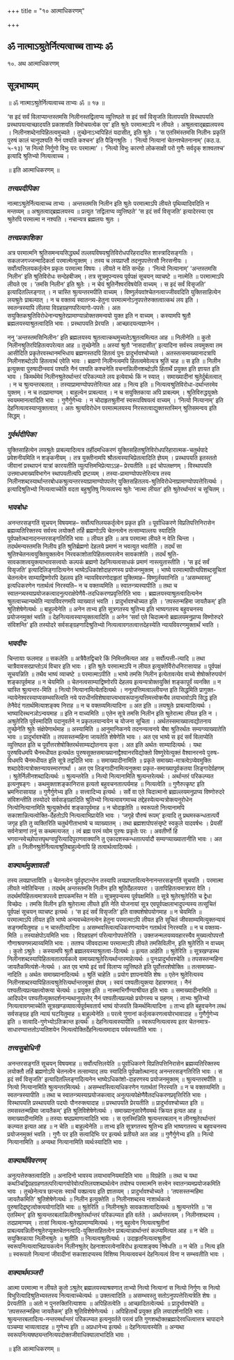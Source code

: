 +++
title = "१० आत्माधिकरणम्"

+++


## ॐ नात्माऽश्रुतेर्नित्यत्वाच्च ताभ्यः ॐ

१०. अथ आत्माधिकरणम्

## **सूत्रभाष्यम्**

॥ ॐ नात्माऽश्रुतेर्नित्यत्वाच्च ताभ्यः ॐ ॥ १७ ॥

‘स इदं सर्वं विलाप्यान्तस्तमसि निलीनस्तद्विलाप्य व्युत्तिष्ठते स इदं सर्वं विसृजति विलापयति विस्थापयति प्रस्थापयत्याच्छादयति प्रकाशयति विमोचयत्येक एव’ इति श्रुतेः परमात्माऽपि न लीयते । अश्रुतत्वाद्ब्रह्मलयस्य । निलीनशब्देनापिहितत्वमुच्यते । तुच्छेनाऽभ्वपिहितं यदासीत्, इति श्रुतेः । ‘स एतस्मिंस्तमसि निलीनः प्रकृतिं पुरुषं कालं चानुपश्यति नैनं पश्यति कश्चन’ इति पैङ्गिश्रुतिः । ‘नित्यो नित्यानां चेतनश्चेतनानाम्’ (कठ.उ. ५-१३) ‘स नित्यो निर्गुणो विभुः परः परमात्मा’ । ‘नित्यो विभुः कारणो लोकसाक्षी परो गुणैः सर्वदृक् शाश्वतश्च’ इत्यादि श्रुतिभ्यो नित्यत्वाच्च ।

॥ इति आत्माधिकरणम् ॥

### ***तत्त्वप्रदीपिका***

नात्माऽश्रुतेर्नित्यत्वाच्च ताभ्यः । अन्तस्तमसि निलीन इति श्रुतेः परमात्माऽपि लीयते पृथिव्यादिवदिति न मन्तव्यम् ॥ अश्रुतत्वाद्ब्रह्मलयस्य ॥ प्रत्युत ‘तद्विलाप्य व्युत्तिष्ठते’ ‘स इदं सर्वं विसृजति’ इत्यादेरस्या एव श्रुतेरपि परमात्मा न नश्यति । नचान्यत्र ब्रह्मलयः श्रुतः ।

### ***तत्त्वप्रकाशिका***

अत्र परमात्मनि श्रुतिसमन्वयसिद्ध्यर्थं तल्लयविषयश्रुतिविरोधपरिहरादस्ति शास्त्रादिसङ्गतिः । सकलजगज्जन्मादिकर्ता परमात्मेत्युक्तम् । तस्य च लयप्राप्तौ तदनुपपत्तेरसौ निरसनीयः । सर्वोत्पत्तिलयकर्तृत्वेन प्रकृतः परमात्मा विषयः । लीयते न वेति सन्देहः । ‘नित्यो नित्यानाम्’ ‘अन्तस्तमसि निलीन’ इति श्रुतिविरोधः सन्देहबीजम् । तत्र सूत्रमुपन्यस्य पूर्वपक्षं सूचयन् व्याचष्टे ॥ नात्मेति ॥ परमात्माऽपि लीयते एव । ‘तमसि निलीन’ इति श्रुतेः । न चेयं श्रुतिर्नेश्वरविषयेति वाच्यम् । स इदं सर्वं विसृजति’ इत्यादितल्लिङ्गात् । न चास्ति श्रुत्यन्तरमपीति वाच्यम् । विष्णुर्लयवांश्चेतनत्वाज्जीववदिति युक्तिसाहित्येन लयश्रुतेः प्राबल्यात् । न च वक्तव्यं स्वातन्त्र्य-हेतुना परमात्मनोऽनुपपत्तेरुक्तत्वात्कथं लय इति । स्वतन्त्रस्यापि लीलया विग्रहग्रहणपरित्यागो-पपत्तेः । अतः सयुक्तिकश्रुतिविरोधेनान्यश्रुतेरप्रामाण्यान्नोक्तसमन्वयो युक्त इति न वाच्यम् । कस्यामपि श्रुतौ ब्रह्मलयस्याश्रुतत्वादिति भावः । प्रस्थापयति प्रेरयति । आच्छादयत्यज्ञानेन ।

ननु ‘अन्तस्तमसिनिलीनः’ इति ब्रह्मलयस्य श्रुतत्वात्कथमुच्यतेऽश्रुतत्वमित्यत आह ॥ निलीनेति ॥ कुतो निलीनश्रुतिरपिहितत्वपरेत्यत आह ॥ तुच्छेनेति ॥ अस्यां श्रुतौ ‘नासदासीत्’ इत्यादिना सर्वस्य लयमुक्त्वा तम आसीदिति प्रकृतेरवस्थानमभिधाय ब्रह्मणस्तदपि हितत्वं पुनः प्रादुर्भावश्चोच्यते । अतस्तत्समाख्यानादत्रापि निलीनशब्दोऽपि हितत्वार्थ एवेति भावः । ब्रह्मणो निलीनत्वमपि हितत्वमेवेत्यत्र श्रुतिं चाह ॥ स इति ॥ निलीन इत्युक्त्वा पुरुषादीन्स्वयं पश्यति नैनं पश्यति कश्चनेति वचनान्निलीनशब्दोऽपि हितार्थे प्रयुक्त इति ज्ञायत इति भावः । किमर्थमेवं निलीनश्रुतेरर्थान्तरं परिकल्प्यते लय इत्येवार्थः किं न स्यात् । समाख्यादीनां श्रुतेर्दुर्बलत्वात् । न च श्रुत्यन्तरबलात् । तस्याप्रामाण्योपपत्तेरित्यत आह ॥ नित्य इति ॥ नित्यत्वश्रुतिविरोधा-दर्थान्तरमेव युक्तम् । न च तदप्रामाण्यम् । बाहुल्येन प्राबल्यात् । न च सयुक्तिकाया अपि प्राबल्यम् । श्रुतिविरुद्धयुक्तेः स्वयममानत्वादिति भावः । गुणैर्गुणेभ्यः । न चोदाहृतश्रुतीनां स्वरूपविषयत्वं वाच्यम् । ‘नित्यो नित्यानाम्’ इति देहनित्यत्वस्याप्युक्तत्वात् । अतः श्रुत्यविरोधेन परमात्मलयस्य निरस्तत्वाद्युक्तस्तस्मिन् श्रुतिसमन्वय इति सिद्धम् ।

### ***गुर्वर्थदीपिका***

युक्तिसाहित्येन लयश्रुतेः प्राबल्यादित्यत्र तर्हीदमधिकरणं युक्तिसहितश्रुतिविरोधपरिहारात्मक-चतुर्थपादे प्रवेशनीयमिति न शङ्कनीयम् । तत्र युक्तीनामपि श्रौतत्वस्याभिप्रेतत्वादिति ज्ञेयम् । प्रस्थापयति इतस्ततो जीवानां प्रस्थापनं यात्रां कारयतीति व्युत्पत्तिमभिप्रेत्याऽऽह– प्रेरयतीति ॥ इदं चोपलक्षणम् । विस्थापयति उत्तमाधमाख्यविभागेन स्थापयतीत्यपि द्रष्टव्यम् । तस्या-प्रामाण्योपपत्तेरित्यत्र तस्य निलीनशब्दस्यार्थान्तरबोधकश्रुत्यन्तरस्याप्रामाण्योपपत्तेर् युक्तिसहितलय-श्रुतिविरोधेनाप्रामाण्योपपत्तेरित्यर्थः । इत्यादिश्रुतिभ्यो नित्यत्वाच्चेति वदता बहुश्रुतिषु नित्यत्वस्य श्रुतेः ‘नात्मा लीयत’ इति श्रुतेरर्थान्तरं च सूचितम् ।

### ***भावबोधः***

अनन्तरसङ्गतिं सूचयन् विषयमाह– सर्वोत्पत्तिलयकर्तृत्वेन प्रकृत इति ॥ पूर्वाधिकरणे विप्रतिपत्तिनिरासेन ब्रह्मव्यतिरिक्तस्य सर्वस्य लयोक्तौ तर्हि ब्रह्मणोऽपि चेतनत्वेन तत्साम्याल्लयः स्यादिति पूर्वपक्षोत्थानादनन्तरसङ्गतिरिति भावः ॥ लीयत इति ॥ अत्र परमात्मा लीयते न वेति चिन्ता । तदर्थमन्यस्तमसि निलीय इति श्रुतिर्ब्रह्मणो देहलये प्रमाणं न भवत्युत भवतीति । तदर्थं सा श्रुतिश्चेतनत्वयुक्तियुक्तत्वेन निरवकाशोतापिहितत्वपरत्वेन सावकाशेति । तदर्थं श्रुति-सावकाशत्वयुक्त्याभावसत्त्वयोः कल्पकं ब्रह्मणो देहनित्यत्वसाधकं प्रमाणं नास्त्युतास्तीति । ‘स इदं सर्वं विसृजति’ इत्यादिलिङ्गादित्यनेन भाष्येऽधिकांशोदाहरणस्य प्रयोजनमुक्तम् । भाष्ये परमात्मापीत्यपिशब्दसूचितां चेतनत्वेन साम्याद्विष्णोरपि देहलय इति न्यायविवरणोदाहृतां युक्तिमाह– विष्णुर्लयवानिति ॥ ‘असम्भवस्तु’ इत्यधिकरणेन गतार्थत्वं निरस्यति– न च वक्तव्यमिति ॥ स्वातन्त्र्यस्यापीति ॥ तथा च स्वातन्त्र्यस्याप्रयोजकत्वादनुत्पराक्षेपेणैवै-तदधिकरणप्रवृत्तिरिति भावः । ब्रह्मलयस्याश्रुतत्वादित्यनेन श्रुतत्वाच्चान्यथेति न्यायविवरणमपि व्याख्यातं भवति । प्रादुर्भावश्चोच्यत इति । ‘तपस्तन्महिमा जायतैकम्’ इति श्रुतिशेषेणेत्यर्थः ॥ बाहुल्येनेति ॥ अनेन ताभ्य इति सूत्रगतस्य श्रुतिभ्य इति भाष्यगतस्य बहुवचनस्य प्रयोजनमुक्तं भवति ॥ देहनित्यत्वस्याप्युक्तत्वादिति ॥ अनेन ‘सर्वा एते चिदात्मनो ब्रह्मलयमनुप्राप्य विष्णोरुदरे संविशन्ति’ इति तस्योदरे सर्वसङ्ग्रहणादिश्रुतिभ्यो नित्यत्वावगतत्वात्तदेहस्येति न्यायविवरणमुक्तार्थं भवति ।

### ***भावदीपः***

चिन्तायाः फलमाह ॥ सकलेति ॥ अत्रैवैतद्विचारे किं निमित्तमित्यत आह ॥ सर्वोत्पत्ती-त्यादि ॥ तथा चात्रैवावसरप्राप्तोऽयं विचार इति भावः । इति श्रुतेः परमात्माऽपि न लीयत इत्युक्तेर्विरोधनिरासायाह ॥ पूर्वपक्षं सूचयन्निति ॥ तथैव भाष्यं व्याचष्टे ॥ परमात्माऽपीति ॥ भाष्ये तमसि निलीन इत्येतावत्येव वाच्ये शेषोक्तेरुपयोगं शङ्कापूर्वमाह ॥ न चेयमिति ॥ चेतनत्वसाम्याद्विष्णोरपि देहलय इत्यन्यत्रोक्तयुक्तिं शङ्कापूर्वं व्यनक्ति ॥ न चास्ति श्रुत्यन्तर-मिति ॥ नित्यो नित्यानामित्येतदित्यर्थः । ननूत्पत्तिमत्वाल्लीयन्त इति सिद्धमिति प्रागुक्त-न्यायेनेश्वरस्याप्यसम्भवस्त्विति नये पराधीनविशेषावाप्त्यभावरूपानुत्पत्तिमत्त्वोक्त्यैव लयाभावोऽपि सिद्ध इति तेनैवेदं गतार्थमित्याशङ्क्य निराह ॥ न च वक्तव्यमित्यादिना ॥ अत इति ॥ लयश्रुतेः प्राबल्यादित्यर्थः । भाष्यादिस्थनञोऽन्वयमाह ॥ इति न वाच्यमिति ॥ एतेन सूत्रे तमसि निलीन इति श्रुतेरात्मा लीयत इति न । अश्रुतेरिति पूर्वस्मादिति पदानुवर्तने न प्रकृतलयान्वयेन च योजना सूचिता । अर्थतस्समाख्यात्वद्योतनाय तुच्छेनेति श्रुतेः संक्षेपेणार्थमाह ॥ अस्यामिति ॥ आनुमानिकनये तदनन्यत्वनये चैषा श्रुतिरर्थतः सम्यग्व्याख्यातेति भावः ॥ प्रादुर्भावश्चेति ॥ तपसस्तन्महिना जायतेति शेषेणेति भावः । अत एव भाष्ये स इदं सर्वं विलाप्येति व्युत्तिष्ठत इति च पूर्वोत्तरशेषोक्तिरर्थसाम्यद्योतनाय कृता । अत इति अर्थतः साम्यादित्यर्थः । यथा पुरुषविधमपि चैनमधीयत इत्यर्थतः पुरुषसूक्तसमाख्यानाद्वैश्वानरविद्योक्तो विष्णुरेवेत्युक्तं वैश्वानरनये पुरुष-विधमपि चैनमधीयत इति सूत्रे तद्वदिति भावः ॥ समाख्यादीनामिति ॥ प्रकृते समाख्या-मात्रत्वेऽप्येवमुक्तिः शब्दादेवेत्यत्रोक्तन्यायस्मारणार्था । अत एव लिङ्गादीनामित्यनुक्त्वा प्रकृत-समाख्यापूर्वकतया लिङ्गादेर्ग्रहणम् । श्रुतेर्निलीनशब्दादित्यर्थः ॥ श्रुत्यन्तरेति ॥ नित्यो नित्यानामिति श्रुत्यन्तरेत्यर्थः । अर्थान्तरं परिकल्प्यत इत्यनुषङ्गः । कथमुक्ताशङ्कानिरास इत्यतो बहुवचनतात्पर्यमाह ॥ नित्यत्वेति ॥ गुणैरुत्कृष्ट इति भ्रमनिरासायाह ॥ गुणैर्गुणेभ्य इति ॥ सत्त्वादिभ्य इत्यर्थः । सर्वे वा एते चिदात्मानो ब्रह्मल्लयमनुप्राप्य विष्णोरुदरे संविशन्तीति तस्योदरे सर्वसङ्ग्रहादिति श्रुतिभ्यो नित्यत्वावगमाच्च तद्देहस्येत्यन्यत्रोक्त्यनुरोधेन नित्योनित्यानामिति श्रुत्युक्तेर्भावं शङ्कापूर्वमाह ॥ न चोदाहृतेति ॥ स्वरूपतो नित्यानामपि सकाशान्नित्यत्वोक्ति-र्देहतोऽपि नित्यत्वाभिप्रायेति भावः । ‘जगृहे पौरुषं रूपम्’ इत्यादि तु प्रथमस्कन्धतात्पर्ये जगृह इति तु व्यक्तिरिति चतुर्थगीताभाष्ये च व्याख्यातम् । तथा ब्रह्मशापोपसंसृष्टे स्वकुले यादवर्षभः । प्रेयसीं सर्वनेत्राणां तनुं स कथमत्यजत् । त्वं ब्रह्म परमं व्योम पुरुषः प्रकृतेः परः । अवतीर्णो हि भगवान्स्वेच्छोपात्तपृथग्वपुरित्यादिपुराणवाक्यानि तु एकादशस्कन्धतात्पर्यादौ सम्यग्व्याख्यातानीति भावः । अत इति ॥ निलीनश्रुतेर्नित्यत्वश्रुतिबाहुल्येनापि हि तत्वार्थत्वादित्यर्थः ।

### ***वाक्यार्थमुक्तावली***

तस्य लयप्राप्ताविति ॥ चेतनत्वेन पूर्वदृष्टान्तेन तस्यापि लयप्राप्तावित्यनेनानन्तरसङ्गतिं सूचयति । परमात्मा लीयते नवेतिचिन्ता । तदर्थम् अन्तस्तमसि निलीन इति श्रुतिर्देहलयपरा । उतापिहितत्वमात्रपरा वेति । तदर्थमपिहितत्वमात्रपरत्वे ज्ञापकमस्ति न वेति ॥ सूत्रमुपन्यस्य पूर्वपक्षमिति ॥ सूत्रे श्रुतेरश्रुतेरिति च द्वेधा विच्छेदः । तमसि विलीन इति श्रुतेरात्मा लीयते इति नेति योजनायां सूत्र एवपूर्वपक्षलाभादुपन्यस्य तत्सूचितं पूर्वपक्षं सूचयन् व्याचष्ट इत्यर्थः । ‘स इदं सर्वं विसृजति’ इति वाक्यशेषोपयोगमाह ॥ न चेयमिति ॥ परमात्माऽपि लीयत इति भाष्ये अन्यवच्चेतनत्वेन हेतुना परमात्माऽपि लीयत इति सूचितं जीवसाम्यमित्युक्तन्यायं सङ्गमयितुमाह ॥ न चास्तीत्यादिना ॥ असम्भवस्त्वित्यधिकरणन्यायेन गतार्थत्वं निरस्यति ॥ न च वक्तव्य-मिति ॥ तस्याक्षेपोऽयमिति भावः । विग्रहग्रहणं परित्यागोपपत्तेरिति । उक्तजन्मलयव्यवहारस्यैव मुख्यत्वोपपत्तौ गौणाश्रयणमन्न्याय्यमिति भावः । ततश्च जीववदात्मा परमात्माऽपि लीयते तमसिविलीन, इति श्रुतेरिति न वाच्यम् । कुतो ऽश्रुतेः । कस्यामपि श्रुतौ ब्रह्मलयस्याश्रुतत्वा-दित्यर्थः ॥ इत्यत आहेति ॥ श्रुतेरिति ॥ सूत्रखण्डस्थ निलीनशब्दस्यापिहितत्वतात्पर्यकत्वे समाख्याश्रुतेरित्यर्थान्तरमाहेत्यर्थः ॥ पुनःप्रादुर्भावश्चेति ॥ तपसस्तन्महिना जायतैकमित्यंशे-नेत्यर्थः । अत एव भाष्ये इदं सर्वं विलाप्य व्युत्तिष्ठते इति पूर्वोत्तरशेषोक्तिः ॥ तत्समाख्या-नादिति ॥ अर्थतः समाख्यानादित्यर्थः ॥ श्रुतिं चाहेति ॥ प्रयोग ज्ञापनायेति शेषः ॥ एतेन श्रुतेरित्यस्य निलीनशब्दस्यापिहितत्वश्रुतेरित्यर्थान्तरमुक्तं ज्ञेयम् । स्वयं पश्यतीत्युक्त्या देहावगमात् । नैनं पश्यतीत्यप्रत्यक्षत्वोक्त्या चेत्यर्थः ॥ प्रयुक्त इति ॥ नास्माभिर्गौण्याश्रीयत इति भावः ॥ समाख्यादीनामिति ॥ आदिपदेन पश्यतीत्युक्तदर्शनान्यथानुपपत्तेर् नैनं पश्यतीत्यप्रत्यक्षे प्रयोगस्य च ग्रहणम् । ताभ्यः श्रुतिभ्यो नित्यत्वावगमाच्चेति सूत्रखण्डव्यावर्त्यपूर्वमवतार्य भाष्यं योजयति किमर्थमित्यादिना ॥ ताभ्य इति बहुवचनेन लब्धं सर्वसङ्ग्रह इति न्यायं घटयितुमाह ॥ बाहुल्येनेति ॥ परत्वे गुणानां कर्तृत्वकरणत्वयोरभावादाह ॥ गुणैर्गुणेभ्य इति ॥ सत्वादि-गुणेभ्योऽतिक्रान्त इत्यर्थः ॥ देहनित्यत्वस्यापीति ॥ स्वरूपनित्यत्वस्य इतर चेतनमात्र-साधारण्यात्ततोऽप्यतिशयेन नित्यत्वोक्तिर्देहनित्यत्वमादाय पर्यवस्यतीति भावः ।

### ***तत्त्वसुबोधिनी***

अनन्तरसङ्गतिं सूचयन् विषयमाह ॥ सर्वोत्पत्तिलयेति ॥ पूर्वाधिकरणे विप्रतिपत्तिनिरासेन ब्रह्मव्यतिरिक्तस्य लयोक्तौ तर्हि ब्रह्मणोऽपि चेतनत्वेन तत्साम्याद् लयः स्यादिति पूर्वपक्षोत्थानाद् अनन्तरसङ्गतिरिति भावः । स इदं सर्वं विसृजति’ इत्यादितल्लिङ्गादित्यनेन भाष्येऽधिकांशो-दाहरणस्य प्रयोजनमुक्तम् ॥ श्रुत्यन्तरमपीति ॥ नित्यो नित्यानामिति श्रुत्यन्तरमित्यर्थः । असम्भवस्त्वित्यधिकरणेन गतार्थतां निरस्यति ॥ न च वक्तव्यमिति ॥ स्वतन्त्रस्यापीति ॥ तथा च स्वातन्त्र्यस्याप्रयोजकत्वाद् अनुत्पत्यपेक्षेणैवैतदधिकरणप्रवृत्तिरिति भावः । विस्थापयति प्रस्थापयति पदयोः पौनरुक्त्यादाह ॥ प्रस्थापयति प्रेरयतीति ॥ प्रादुर्भावश्चोच्यत इति ॥ तमसस्तन्महिमा जायतैकम्’ इति श्रुतिविशेषेणेत्यर्थः । समाख्यानुसारेणैवमर्थः क्रियत इत्यत आह ॥ समाख्यादीनामिति ॥ तस्याः षष्ठप्रमाणत्वादिति भावः । स एतस्मिन्निति श्रुत्यन्तरबलान् न लीनश्रुतेरर्थान्तरं कल्प्यत इत्यत आह ॥ न चेति ॥ बाहुल्येनेति ॥ ताभ्य इति सूत्रगतस्य श्रुतिभ्य इति भाष्यगतस्य च बहुवचनस्य प्रयोजनमुक्तं भवति । गुणैः पर इति सत्वादिभिः पर इत्यर्थः प्रतीयते अत आह ॥ गुणैर्गुणेभ्य इति ॥ नित्यो नित्यानामिति ॥ अन्यथा नित्यानामिति व्यर्थःस्यादिति भावः ।

### ***वाक्यार्थविवरणम्***

अनुत्पत्तेरुक्तत्वादिति ॥ अनादिनो भावस्य लयाभावनियमादिति भावः ॥ विग्रहेति ॥ तथा च यथा कथञ्चिद्विग्रहग्रहणतत्परित्यागयोरेवोत्पत्तिलयशब्दार्थत्वेन तयोश्च परमात्मनि सत्त्वेन स्वातन्त्र्यमप्रयोजकमिति भावः । तुच्छेनेत्यत्र छान्दसः स्वार्थे यक्प्रत्यय इति ज्ञातव्यम् । प्रादुर्भावश्चोच्यते । ‘तपसस्तन्महिमा जायतैकमिति’ श्रुतिशेषेणेत्यर्थः ॥ निलीन इत्युक्तेति ॥ निलीनशब्दस्य नाशार्थकत्वे पुरुषादिद्रष्टृत्वोक्त्ययोगादिति भावः ॥ श्रुतेरिति ॥ निलीनश्रुतेः सावकाशत्वादित्यर्थः ॥ श्रुत्यन्तरेति ॥ ‘स एतस्मिन्’ इति श्रुत्यन्तरबलान्निलीनश्रुतेरर्थान्तरं परिकल्प्यत इति वर्तते । अर्थान्तरत्वम् । निलीनशब्दस्य । तदप्रामाण्यम् । तासां नित्यत्व-श्रुतेरप्रामाण्यमित्यर्थः । ननु बहुत्वेन नित्यत्वश्रुतीनां प्राबल्यवन्निलीनश्रुतेरप्युक्तचेतनत्वादि-युक्तिसहितत्वेन प्राबल्यान्नार्थान्तरं कल्प्यमित्यत आह ॥ न चेति ॥ सयुक्तिकाया निलीनश्रुतेः ॥ श्रुतीति ॥ नित्यत्वश्रुतीत्यर्थः । उदाहृतनित्यत्वश्रुतीनां स्वरूपनित्यत्वाभिप्रायकत्वेन निलीनश्रुतेर् देहनाशपरत्वेनाविरोध इत्याशङ्क्य निषेधति ॥ न चेति ॥ नित्य इति ॥ स्वरूपतो नित्यानां जीवादीनां सकाशादप्यस्य विशिष्य नित्यत्ववचनं देहनित्यत्वं विना न सम्भवतीति भावः ।

### ***वाक्यार्थमञ्जरी***

आत्मा परमात्मा न लीयते कुतो ऽश्रुतेर् ब्रह्मलयस्याश्रवणात् ताभ्यो नित्यो नित्यानां स नित्यो निर्गुणः स नित्यो विभुरित्यादिश्रुतिभ्यस्तस्य नित्यत्वाच्चेत्यर्थः ॥ उक्तत्वादिति ॥ असम्भवस्तु सतोऽनुपपत्तेरित्यत्रेति शेषः ॥ प्रेरयतीति ॥ अतो न पुनरुक्तिरित्याशयः ॥ अपिहितत्वेति ॥ आच्छादितत्वेत्यर्थः ॥ प्रादुर्भावश्चेति ॥ ‘तपसस्तन्महिमा जायतैकम्’ इति श्रुतिविशेषेणेत्यर्थः । अपिहितार्थे प्रयुक्त इति लयादर्शनादिति भावः । श्रुत्यन्तरबलादित्य-नन्तरमर्थान्तरं परिकल्प्यत इत्यनुवर्तते परत्वं प्रति गुणशब्दोक्तब्रह्मादेरवधित्वात्तत्र चापादाने पञ्चम्या भाव्यत्वादाह ॥ गुणेभ्य इति ॥ अप्रधानेभ्य इत्यर्थः ॥ देहनित्यत्वस्येति ॥ अन्यथा स्वरूपनित्यषष्ठ्यन्तनित्यपदोक्तजीवाधिक्यालाभादिति भावः ।

॥ इति आत्माधिकरणम् ॥

